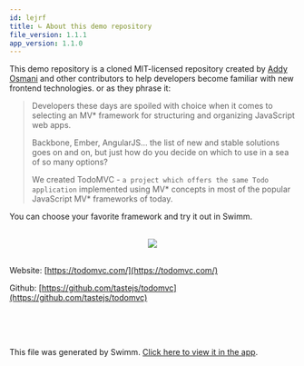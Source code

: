 ```yaml
---
id: lejrf
title: ∟ About this demo repository
file_version: 1.1.1
app_version: 1.1.0
---
```


This demo repository is a cloned MIT-licensed repository created by [Addy Osmani](https://github.com/addyosmani) and other contributors to help developers become familiar with new frontend technologies. or as they phrase it:

> Developers these days are spoiled with choice when it comes to selecting an MV\* framework for structuring and organizing JavaScript web apps.
> 
> Backbone, Ember, AngularJS... the list of new and stable solutions goes on and on, but just how do you decide on which to use in a sea of so many options?
> 
> We created TodoMVC - `a project which offers the same Todo application` implemented using MV\* concepts in most of the popular JavaScript MV\* frameworks of today.

You can choose your favorite framework and try it out in Swimm.

<br/>

<div align="center"><img src="https://firebasestorage.googleapis.com/v0/b/swimm-dev-content/o/repositories%2FZ2l0aHViJTNBJTNBdG9kbyUzQSUzQVlvc3NpU2FhZGk%3D%2F132eea00-de7a-47aa-a920-0ada4aad98c3.png?alt=media&token=2c4b2612-2f1b-4e66-bedb-9fd019448103" style="width:'100%'"/></div>

<br/>

Website: [https://todomvc.com/](https://todomvc.com/)

Github: [https://github.com/tastejs/todomvc](https://github.com/tastejs/todomvc)

<br/>

<br/>

<br/>

This file was generated by Swimm. [Click here to view it in the app](https://swimm-web-app.web.app/repos/Z2l0aHViJTNBJTNBdG9kbyUzQSUzQVlvc3NpU2FhZGk=/docs/lejrf).

